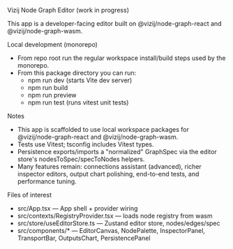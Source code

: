 Vizij Node Graph Editor (work in progress)

This app is a developer-facing editor built on @vizij/node-graph-react and @vizij/node-graph-wasm.

Local development (monorepo)

- From repo root run the regular workspace install/build steps used by the monorepo.
- From this package directory you can run:
  - npm run dev (starts Vite dev server)
  - npm run build
  - npm run preview
  - npm run test (runs vitest unit tests)

Notes

- This app is scaffolded to use local workspace packages for @vizij/node-graph-react and @vizij/node-graph-wasm.
- Tests use Vitest; tsconfig includes Vitest types.
- Persistence exports/imports a "normalized" GraphSpec via the editor store's nodesToSpec/specToNodes helpers.
- Many features remain: connections assistant (advanced), richer inspector editors, output chart polishing, end-to-end tests, and performance tuning.

Files of interest

- src/App.tsx — App shell + provider wiring
- src/contexts/RegistryProvider.tsx — loads node registry from wasm
- src/store/useEditorStore.ts — Zustand editor store, nodes/edges/spec
- src/components/\* — EditorCanvas, NodePalette, InspectorPanel, TransportBar, OutputsChart, PersistencePanel
